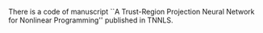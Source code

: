 There is a code of manuscript ``A Trust-Region Projection Neural Network for Nonlinear Programming'' published in TNNLS. 
